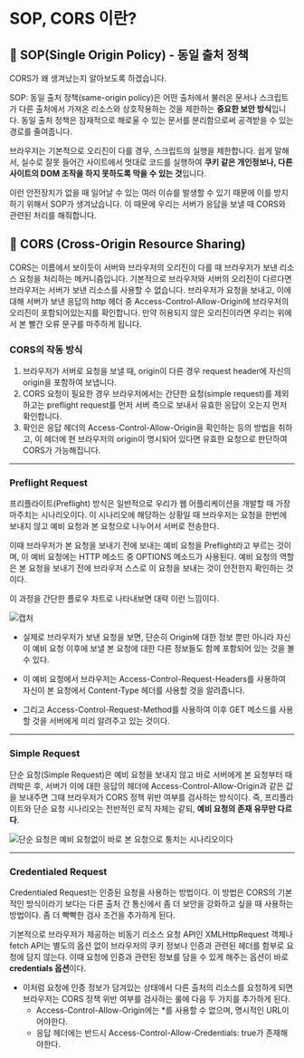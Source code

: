 # SOP, CORS 이란?

## 📌 SOP(Single Origin Policy) - 동일 출처 정책
CORS가 왜 생겨났는지 알아보도록 하겠습니다.

SOP: 동일 출처 정책(same-origin policy)은 어떤 출처에서 불러온 문서나 스크립트가 다른 출처에서 가져온 리소스와 상호작용하는 것을 제한하는 **중요한 보안 방식**입니다. 동일 출처 정책은 잠재적으로 해로울 수 있는 문서를 분리함으로써 공격받을 수 있는 경로를 줄여줍니다.

브라우저는 기본적으로 오리진이 다를 경우, 스크립트의 실행을 제한합니다. 쉽게 말해서, 실수로 잘못 들어간 사이트에서 멋대로 코드를 실행하여 **쿠키 같은 개인정보나, 다른 사이트의 DOM 조작을 하지 못하도록 막을 수 있는 것**입니다.

이런 안전장치가 없을 때 일어날 수 있는 여러 이슈를 발생할 수 있기 때문에 이를 방지하기 위해서 SOP가 생겨났습니다. 이 때문에 우리는 서버가 응답을 보낼 때 CORS와 관련된 처리를 해줘합니다. 


## 📌 CORS (Cross-Origin Resource Sharing)
CORS는 이름에서 보이듯이 서버와 브라우저의 오리진이 다를 때 브라우저가 보낸 리소스 요청을 처리하는 메커니즘입니다. 기본적으로 브라우저와 서버의 오리진이 다르다면 브라우저는 서버가 보낸 리소스를 사용할 수 없습니다. 브라우저가 요청을 보내고, 이에 대해 서버가 보낸 응답의 http 헤더 중 Access-Control-Allow-Origin에 브라우저의 오리진이 포함되어있는지를 확인합니다. 만약 허용되지 않은 오리진이라면 우리는 위에서 본 빨간 오류 문구를 마주하게 됩니다.

### CORS의 작동 방식
1. 브라우저가 서버로 요청을 보낼 때, origin이 다른 경우 request header에 자신의 origin을 포함하여 보냅니다.
2. CORS 요청이 필요한 경우 브라우저에서는 간단한 요청(simple request)를 제외하고는 preflight request를 먼저 서버 측으로 보내서 유효한 응답이 오는지 먼저 확인합니다.
3. 확인은 응답 헤더의 Access-Control-Allow-Origin을 확인하는 등의 방법을 취하고, 이 헤더에 현 브라우저의 origin이 명시되어 있다면 유효한 요청으로 판단하여 CORS가 가능해집니다.

___
### Preflight Request
프리플라이트(Preflight) 방식은 일반적으로 우리가 웹 어플리케이션을 개발할 때 가장 마주치는 시나리오이다. 이 시나리오에 해당하는 상황일 때 브라우저는 요청을 한번에 보내지 않고 예비 요청과 본 요청으로 나누어서 서버로 전송한다.

이때 브라우저가 본 요청을 보내기 전에 보내는 예비 요청을 Preflight라고 부르는 것이며, 이 예비 요청에는 HTTP 메소드 중 OPTIONS 메소드가 사용된다. 예비 요청의 역할은 본 요청을 보내기 전에 브라우저 스스로 이 요청을 보내는 것이 안전한지 확인하는 것이다.

이 과정을 간단한 플로우 차트로 나타내보면 대략 이런 느낌이다.

![캡처](https://user-images.githubusercontent.com/46555489/164989881-9d1698ba-da2f-4543-a275-c0951916bb16.PNG)

- 실제로 브라우저가 보낸 요청을 보면, 단순히 Origin에 대한 정보 뿐만 아니라 자신이 예비 요청 이후에 보낼 본 요청에 대한 다른 정보들도 함께 포함되어 있는 것을 볼 수 있다.

- 이 예비 요청에서 브라우저는 Access-Control-Request-Headers를 사용하여 자신이 본 요청에서 Content-Type 헤더를 사용할 것을 알려줍니다.
- 그리고 Access-Control-Request-Method를 사용하여 이후 GET 메소드를 사용할 것을 서버에게 미리 알려주고 있는 것이다.

___
### Simple Request
단순 요청(Simple Request)은 예비 요청을 보내지 않고 바로 서버에게 본 요청부터 때려박은 후, 서버가 이에 대한 응답의 헤더에 Access-Control-Allow-Origin과 같은 값을 보내주면 그때 브라우저가 CORS 정책 위반 여부를 검사하는 방식이다. 즉, 프리플라이트와 단순 요청 시나리오는 전반적인 로직 자체는 같되, **예비 요청의 존재 유무만 다르다**.

![단순 요청은 예비 요청없이 바로 본 요청으로 퉁치는 시나리오이다](https://evan-moon.github.io/static/d8ed6519e305c807c687032ff61240f8/6af66/simple-request.png)

___
### Credentialed Request
Credentialed Request는 인증된 요청을 사용하는 방법이다. 이 방법은 CORS의 기본적인 방식이라기 보다는 다른 출처 간 통신에서 좀 더 보안을 강화하고 싶을 때 사용하는 방법이다. 좀 더 빡빡한 검사 조건을 추가하게 된다.

기본적으로 브라우저가 제공하는 비동기 리소스 요청 API인 XMLHttpRequest 객체나 fetch API는 별도의 옵션 없이 브라우저의 쿠키 정보나 인증과 관련된 헤더를 함부로 요청에 담지 않는다. 이때 요청에 인증과 관련된 정보를 담을 수 있게 해주는 옵션이 바로 **credentials 옵션**이다.

- 이처럼 요청에 인증 정보가 담겨있는 상태에서 다른 출처의 리소스를 요청하게 되면 브라우저는 CORS 정책 위반 여부를 검사하는 룰에 다음 두 가지를 추가하게 된다.
    - Access-Control-Allow-Origin에는 *를 사용할 수 없으며, 명시적인 URL이어야한다.
    - 응답 헤더에는 반드시 Access-Control-Allow-Credentials: true가 존재해야한다.